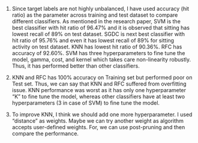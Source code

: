 1) Since target labels are not highly unbalanced, I have used accuracy (hit ratio) as the parameter across training and test dataset to compare different classifiers. As mentioned in the research paper, SVM is the best classifier with hit ratio of 96.47% and it is observed that sitting has lowest recall of 89% on test dataset. SGDC is next best classifier with hit ratio of 95.76% and even it has lowest recall of 89% for sitting activity on test dataset. KNN has lowest hit ratio of 90.36%. RFC has accuracy of 92.60%. SVM has three hyperparameters to fine tune the model, gamma, cost, and kernel which takes care non-linearity robustly. Thus, it has performed better than other classifiers.

2) KNN and RFC has 100% accuracy on Training set but performed poor on Test set. Thus, we can say that KNN and RFC suffered from overfitting issue. KNN performance was worst as it has only one hyperparameter “K” to fine tune the model, whereas other classifiers have at least two hyperparameters (3 in case of SVM) to fine tune the model.

3) To improve KNN, I think we should add one more hyperparameter. I used “distance” as weights. Maybe we can try another weight as algorithm accepts user-defined weights. For, we can use post-pruning and then compare the performance.
